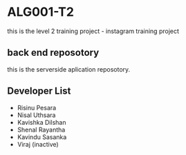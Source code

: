 # ALG001-T2
this is the level 2 training project - instagram training project

## back end reposotory
this is the serverside aplication reposotory. 


## Developer List
- Risinu Pesara
- Nisal Uthsara
- Kavishka Dilshan
- Shenal Rayantha
- Kavindu Sasanka
- Viraj (inactive)
